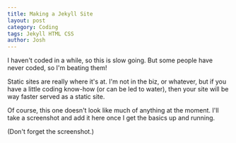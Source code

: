 ```yaml
---
title: Making a Jekyll Site
layout: post
category: Coding
tags: Jekyll HTML CSS
author: Josh
---
```


I haven't coded in a while, so this is slow going. But some people have never coded, so I'm beating them!

Static sites are really where it's at. I'm not in the biz, or whatever, but if you have a little coding know-how (or can be led to water), then your site will be way faster served as a static site.

Of course, this one doesn't look like much of anything at the moment. I'll take a screenshot and add it here once I get the basics up and running.

(Don't forget the screenshot.)
